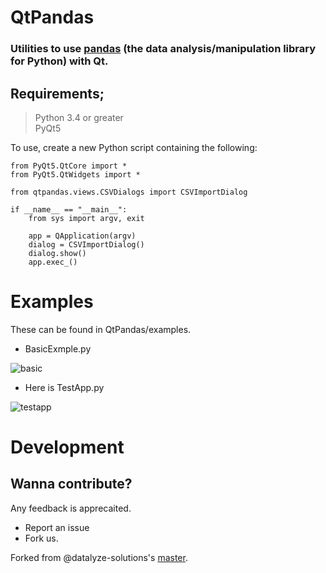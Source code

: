 # QtPandas

### Utilities to use [pandas](https://github.com/pandas-dev/pandas)  (the data analysis/manipulation library for Python) with Qt.

## Requirements;
> Python 3.4 or greater       
> PyQt5

To use, create a new Python script containing the following:
```
from PyQt5.QtCore import *
from PyQt5.QtWidgets import *

from qtpandas.views.CSVDialogs import CSVImportDialog

if __name__ == "__main__":
    from sys import argv, exit

    app = QApplication(argv)
    dialog = CSVImportDialog()
    dialog.show()
    app.exec_()
```
# Examples

These can be found in QtPandas/examples.

- BasicExmple.py

![basic](images/BasicExample_screen_shot.PNG)

- Here is TestApp.py

![testapp](images/TestApp_screen_shot.PNG)

# Development

## Wanna contribute?
Any feedback is apprecaited.
- Report an issue
- Fork us.

Forked from @datalyze-solutions's [master](https://github.com/datalyze-solutions/pandas-qt).

